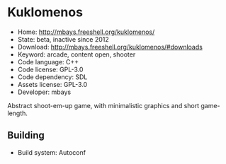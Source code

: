 # Kuklomenos

- Home: http://mbays.freeshell.org/kuklomenos/
- State: beta, inactive since 2012
- Download: http://mbays.freeshell.org/kuklomenos/#downloads
- Keyword: arcade, content open, shooter
- Code language: C++
- Code license: GPL-3.0
- Code dependency: SDL
- Assets license: GPL-3.0
- Developer: mbays

Abstract shoot-em-up game, with minimalistic graphics and short game-length.

## Building

- Build system: Autoconf
